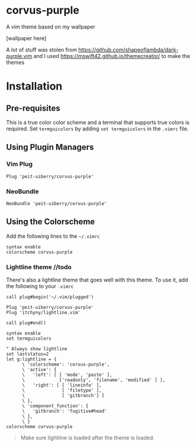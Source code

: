 # corvus-purple
A vim theme based on my wallpaper

[wallpaper here]

A lot of stuff was stolen from https://github.com/shapeoflambda/dark-purple.vim
and I used https://mswift42.github.io/themecreator/
to make the themes


# Installation

## Pre-requisites
This is a true color color scheme and a terminal that supports true colors is required. Set `termguicolors` by adding `set termguicolors` in the `.vimrc` file.

## Using Plugin Managers

### Vim Plug
```vim
Plug 'peit-uiberry/corvus-purple'
```

### NeoBundle

```vim
NeoBundle 'peit-uiberry/corvus-purple'
```

## Using the Colorscheme

Add the following lines to the `~/.vimrc`

```vim
syntax enable
colorscheme corvus-purple 
```

### Lightline theme //todo
There's also a lightline theme that goes well with this theme. To use it, add the following to your `.vimrc`

```vim
call plug#begin('~/.vim/plugged')

Plug 'peit-uiberry/corvus-purple'
Plug 'itchyny/lightline.vim'

call plug#end()

syntax enable
set termguicolors

" Always show lightline
set laststatus=2
let g:lightline = {
      \ 'colorscheme': 'corvus-purple',
      \ 'active': {
      \   'left': [ [ 'mode', 'paste' ],
      \             ['readonly', 'filename', 'modified' ] ],
      \   'right': [ [ 'lineinfo' ],
      \              [ 'filetype' ],
      \              [ 'gitbranch'] ]
      \ },
      \ 'component_function': {
      \   'gitbranch': 'fugitive#head'
      \ },
      \ }
colorscheme corvus-purple 
```

> Make sure lightline is loaded after the theme is loaded.
